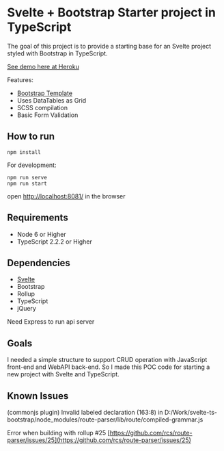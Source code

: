 ﻿
# Svelte + Bootstrap Starter project in TypeScript

The goal of this project is to provide a starting base for an Svelte project styled with Bootstrap in TypeScript.

[See demo here at Heroku](https://cryptic-dusk-82553.herokuapp.com/)


Features:

* [Bootstrap Template](https://github.com/puikinsh/gentelella)
* Uses DataTables as Grid
* SCSS compilation
* Basic Form Validation

## How to run
    npm install

For development:

    npm run serve
    npm run start

open [http://localhost:8081/](http://localhost:8081/) in the browser

## Requirements

* Node 6 or Higher
* TypeScript 2.2.2 or Higher 

## Dependencies

* [Svelte](https://svelte.technology/)
* Bootstrap
* Rollup
* TypeScript
* jQuery

Need Express to run api server

## Goals

I needed a simple structure to support CRUD operation with JavaScript front-end and WebAPI back-end.
So I made this POC code for starting a new project with Svelte and TypeScript.

## Known Issues
(commonjs plugin) Invalid labeled declaration (163:8) in D:/Work/svelte-ts-bootstrap/node_modules/route-parser/lib/route/compiled-grammar.js

Error when building with rollup #25
[https://github.com/rcs/route-parser/issues/25](https://github.com/rcs/route-parser/issues/25)
